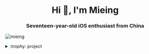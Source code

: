<h1 align="center">Hi 👋, I'm Mieing</h1>
<h3 align="center">Seventeen-year-old iOS enthusiast from China</h3>

<p align="left"> <img src="https://komarev.com/ghpvc/?username=mieing&label=Profile%20views&color=0e75b6&style=flat" alt="mieing" /> </p>
<details>
<summary>:trophy: project</summary>
- [Shadowrocket](https://github.com/Mieing/Shadowrocket)

- [QuantumultX](https://github.com/Mieing/Qure)
<details>

<p align="left">
<a href="https://twitter.com/mieing001" target="blank"><img align="center" src="https://raw.githubusercontent.com/rahuldkjain/github-profile-readme-generator/master/src/images/icons/Social/twitter.svg" alt="mieing001" height="30" width="40" /></a>
</p>
